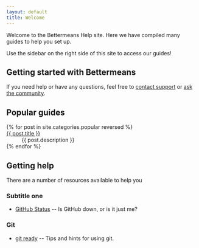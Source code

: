 ```yaml
---
layout: default
title: Welcome
---
```


Welcome to the Bettermeans Help site. Here we have compiled many guides to help you set up.

Use the sidebar on the right side of this site to access our guides!


Getting started with Bettermeans
-----------------------------------

If you need help or have any questions, feel free to [contact support](mailto:support@bettermeans.com) or [ask the community](https://secure.bettermeans.com/projects/21/boards/39).

Popular guides
--------------

<dl>
  {% for post in site.categories.popular reversed %}
    <dt><a href="{{ post.url }}" id="{{ cat }}">{{ post.title }}</a></dt>
    <dd>{{ post.description }}</dd>
  {% endfor %}
</dl>

Getting help
------------

There are a number of resources available to help you

### Subtitle one

* [GitHub Status](http://status.github.com) -- Is GitHub down, or is it just me?

### Git

* [git ready](http://www.gitready.com/) -- Tips and hints for using git.
